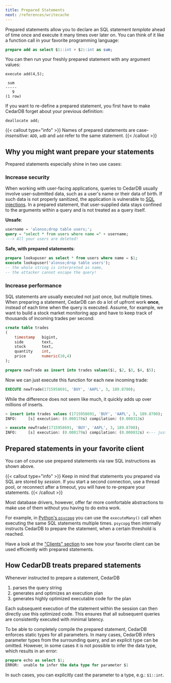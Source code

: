 ```yaml
---
title: Prepared Statements
next: /references/writecache
---
```


Prepared statements allow you to declare an SQL statement *template* ahead of time once and execute it many times over later on.
You can think of it like a function call in your favorite programming language:
```sql
prepare add as select $1::int + $2::int as sum;
```

You can then run your freshly prepared statement with any argument values:
```
execute add(4,5);

 sum
-----
   9
(1 row)
```

If you want to re-define a prepared statement, you first have to make CedarDB forget about your previous definition:
```
deallocate add;
```

{{< callout type="info" >}}
Names of prepared statements are case-*insensitive*: `ADD`, `adD` and `add` refer to the same statement.
{{< /callout >}}



## Why you might want prepare your statements
Prepared statements especially shine in two use cases:

### Increase security
When working with user-facing applications, queries to CedarDB usually involve user-submitted data, such as a user's name or their data of birth.
If such data is not properly sanitized, the application is vulnerable to [SQL injections](https://en.wikipedia.org/wiki/SQL_injection).
In a prepared statement, that user-supplied data stays confined to the arguments within a query and is not treated as a query itself.

**Unsafe**:
```sql
username = 'alonso;drop table users;';
query = "select * from users where name =" + username;
---> All your users are deleted!
```

**Safe, with prepared statements**:
```sql
prepare lookupuser as select * from users where name = $1;
execute lookupuser('alonso;drop table users'); 
-- the whole string is interpreted as name, 
-- the attacker cannot escape the query! 
```

### Increase performance
SQL statements are usually executed not just once, but multiple times.
When preparing a statement, CedarDB can do a lot of upfront work **once**, instead of each time when the query is executed.
Assume, for example, we want to build a stock market monitoring app and have to keep track of thousands of incoming trades per second:

```sql
create table trades
(
    timestamp   bigint,
    side        text,
    stock       text,
    quantity    int,
    price       numeric(10,4)
);

prepare newTrade as insert into trades values($1, $2, $3, $4, $5);
```

Now we can just execute this function for each new incoming trade:

```sql
EXECUTE newTrade(1715958691, 'BUY', 'AAPL', 3, 189.8700);
```

While the difference does not seem like much, it quickly adds up over millions of inserts.
```sql
> insert into trades values (1715958691, 'BUY', 'AAPL', 3, 189.8700);
INFO:     [s] execution: (0.000178s) compilation: (0.000313s)

> execute newTrade(1715958691, 'BUY', 'AAPL', 3, 189.8700);
INFO:     [s] execution: (0.000179s) compilation: (0.000032s) <--- just a tenth!
```

## Prepared statements in your favorite client
You can of course use prepared statements via raw SQL instructions as shown above.

{{< callout type="info" >}}
Keep in mind that statements you prepared via SQL are stored by *session*.
If you start a second connection, use a thread pool, or reconnect after a timeout, you will have to re-prepare your statements.
{{< /callout >}}

Most database drivers, however, offer far more comfortable abstractions to make use of them without you having to do extra work.

For example, in [Python's `psycopg`](/docs/clients/python) you can use the `executeMany()` call when executing the same SQL statements multiple times.
`psycopg` then internally instructs CedarDB to prepare the statement, when a certain threshold is reached.

Have a look at the ["Clients" section](/docs/clients) to see how your favorite client can be used efficiently with prepared statements.


## How CedarDB treats prepared statements
Whenever instructed to prepare a statement, CedarDB
1. parses the query string
2. generates and optimizes an execution plan
3. generates highly optimized executable code for the plan

Each subsequent execution of the statement within the session can then directly use this optimized code.
This ensures that all subsequent queries are consistently executed with minimal latency.

To be able to completely compile the prepared statement, CedarDB enforces static types for all parameters.
In many cases, CedarDB infers parameter types from the surrounding query, and an explicit type can be omitted.
However, in some cases it is not possible to infer the data type, which results in an error:
```sql
prepare echo as select $1;
ERROR:  unable to infer the data type for parameter $1
```

In such cases, you can explicitly cast the parameter to a type, e.g.: `$1::int`.
